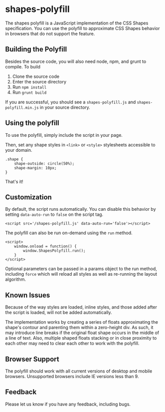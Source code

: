 shapes-polyfill
===============

The shapes polyfill is a JavaScript implementation of the CSS Shapes specification.
You can use the polyfill to approximate CSS Shapes behavior in browsers that do not
support the feature.

## Building the Polyfill

Besides the source code, you will also need node, npm, and grunt to compile. To build
1. Clone the source code
2. Enter the source directory
3. Run `npm install`
4. Run `grunt build`

If you are successful, you should see a `shapes-polyfill.js` and `shapes-polyfill.min.js` in your source directory.

## Using the polyfill

To use the polyfill, simply include the script in your page.
    <script src='/shapes-polyfill.js'></script>

Then, set any shape styles in `<link>` or `<style>` stylesheets accessible to your domain.

    .shape {
        shape-outside: circle(50%);
        shape-margin: 10px;
    }

That's it!

## Customization

By default, the script runs automatically. You can disable this behavior by setting `data-auto-run` to `false` on the script tag.

    <script src='/shapes-polyfill.js' data-auto-run='false'></script>

The polyfill can also be run on-demand using the `run` method.

    <script>
        window.onload = function() {
            window.ShapesPolyfill.run();
        }
    </script>

Optional parameters can be passed in a params object to the run method, including `force` which will reload all styles as well as re-running the layout algorithm.

## Known Issues

Because of the way styles are loaded, inline styles, and those added after the script is loaded, will not be added automatically.

The implementation works by creating a series of floats approximating the shape's contour and parenting them within a zero-height div. As such, it may introduce line breaks if the original float shape occurs in the middle of a line of text. Also, multiple shaped floats stacking or in close proximity to each other may need to clear each other to work with the polyfill.

## Browser Support

The polyfill should work with all current versions of desktop and mobile browsers. Unsupported browsers include IE versions less than 9.

## Feedback

Please let us know if you have any feedback, including bugs.
